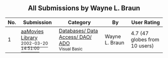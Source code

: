 ﻿<div align="center">

## All Submissions by Wayne L\. Braun

</div>

No.  | Submission | Category | By   | User Rating
---- | ---------- | -------- | ---- | -----------
1 | [aaMovies Library<br /><sup>2002-03-20 14:51:00</sup>](https://github.com/Planet-Source-Code/wayne-l-braun-aamovies-library__1-32958) | [Databases/ Data Access/ DAO/ ADO<br /><sup>Visual Basic</sup>](../ByCategory/databases-data-access-dao-ado__1-6.md) | Wayne L\. Braun | 4.7 (47 globes from 10 users)
